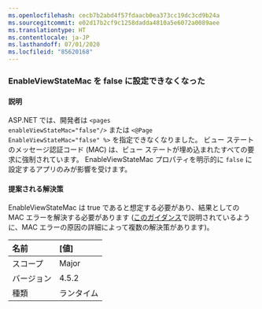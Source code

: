 ```yaml
---
ms.openlocfilehash: cecb7b2abd4f57fdaacb0ea373cc19dc3cd9b24a
ms.sourcegitcommit: e02d17b2cf9c1258dadda4810a5e6072a0089aee
ms.translationtype: HT
ms.contentlocale: ja-JP
ms.lasthandoff: 07/01/2020
ms.locfileid: "85620168"
---
```

### <a name="no-longer-able-to-set-enableviewstatemac-to-false"></a>EnableViewStateMac を false に設定できなくなった

#### <a name="details"></a>説明

ASP.NET では、開発者は <code>&lt;pages enableViewStateMac=&quot;false&quot;/&gt;</code> または <code>&lt;@Page EnableViewStateMac=&quot;false&quot; %&gt;</code> を指定できなくなりました。 ビュー ステートのメッセージ認証コード (MAC) は、ビュー ステートが埋め込まれたすべての要求に強制されています。 EnableViewStateMac プロパティを明示的に <code>false</code> に設定するアプリのみが影響を受けます。

#### <a name="suggestion"></a>提案される解決策

EnableViewStateMac は true であると想定する必要があり、結果としての MAC エラーを解決する必要があります ([このガイダンス](https://support.microsoft.com/kb/2915218)で説明されているように、MAC エラーの原因の詳細によって複数の解決策があります)。

| 名前    | [値]       |
|:--------|:------------|
| スコープ   |Major|
|バージョン|4.5.2|
|種類|ランタイム|
